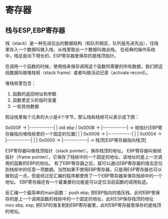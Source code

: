 # 寄存器





## 栈与ESP,EBP寄存器

栈（stack）是一种先进后出的数据结构（和队列相反，队列是先进先出），往栈里存入一个数据叫做入栈，从栈里取出一个数据叫做出栈。
在经典的操作系统中，栈总是向下增长的，ESP寄存器里保存的是栈顶指针。

在调用一个函数的时候，使用栈来保存调用这个函数所需要的所有数据，我们把这段数据叫做堆栈帧（stack frame）或者叫做活动记录（activate record）。

堆栈帧里包含：
1. 函数的返回地址和参数
2. 函数里定义的临时变量
3. 一些其他数据

假设栈里每个元素的大小是4个字节，那么栈和栈帧可以表示成下图：

0x000F -> |------------|
          |  old ebp   |
0x000B -> |------------| -> 帧指针[EBP寄存器指向堆栈帧里的一个固定的位置]
          |            |
0x0008 -> |------------|
          |            |
0x0004 -> |------------|
          |            |
0x0000 -> |------------| -> 栈顶[ESP寄存器指向栈顶]

ESP寄存器叫做栈顶指针（stack pointer），保存栈顶的地址。
EBP寄存器叫做帧指针（frame pointer），它保存了栈帧中的一个固定的地址，该地址的是上一次调用的函数的EBP的地址。
有了EBP寄存器之后，就可以通过EBP寄存器的值去定位到栈帧中的任意一项数据。当然如果不使用EBP寄存器，只是用ESP寄存器也可以做到这一点，但是经过反汇编的程序都使用了一个EBP寄存器来保存栈帧中的一个地址。
EBP寄存器还有一个最重要的功能是可以定位当前函数的调用轨迹。

反汇编一个最简单的main函数：
push ebp;				把EBP指向的值压栈，此时EBP里保存的是上一个调用函数的栈帧中的一个固定的地址，此时ESP保存栈顶的地址
mov ebp, esp;			把ESP的值复制到EBP寄存器里，此时EBP寄存器里保存的是栈顶的地址。















